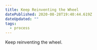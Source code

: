 ```yaml
---
title: Keep Reinventing the Wheel
datePublished: 2020-08-28T19:40:44.619Z
dateUpdated: ""
tags:
  - process
---
```

Keep reinventing the wheel.